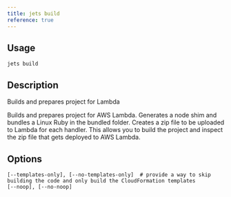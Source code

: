 ```yaml
---
title: jets build
reference: true
---
```


## Usage

    jets build

## Description

Builds and prepares project for Lambda

Builds and prepares project for AWS Lambda.  Generates a node shim and bundles a Linux Ruby in the bundled folder.  Creates a zip file to be uploaded to Lambda for each handler. This allows you to build the project and inspect the zip file that gets deployed to AWS Lambda.

## Options

```
[--templates-only], [--no-templates-only]  # provide a way to skip building the code and only build the CloudFormation templates
[--noop], [--no-noop]                      
```

